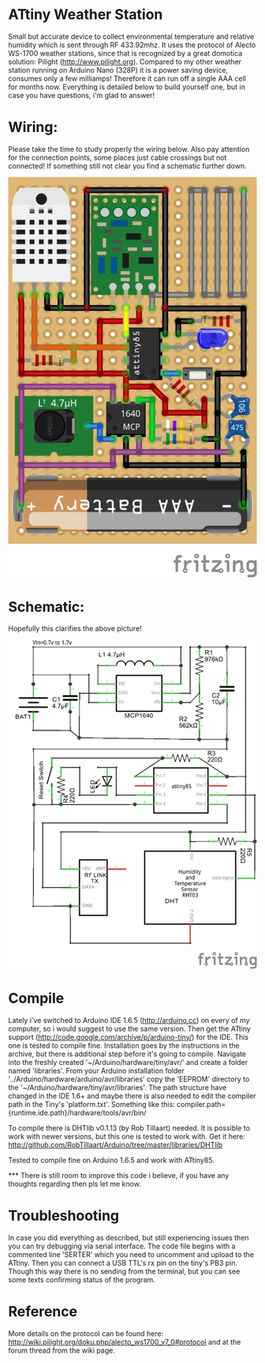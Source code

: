 # ATtiny Weather Station
Small but accurate device to collect environmental temperature and relative humidity which is sent through RF 433.92mhz. It uses the protocol of Alecto WS-1700 weather stations, since that is recognized by a great domotica solution: Pilight (http://www.pilight.org).
Compared to my other weather station running on Arduino Nano (328P) it is a power saving device, consumes only a few milliamps!
Therefore it can run off a single AAA cell for months now. Everything is detailed below to build yourself one, but in case you have questions, i'm glad to answer!

# Wiring:
Please take the time to study properly the wiring below. Also pay attention for the connection points, some places just cable crossings but not connected! If something still not clear you find a schematic further down.

![ATtiny Weather Station](/wiring.jpg?raw=true "Wiring")

# Schematic:
Hopefully this clarifies the above picture!

![ATtiny Weather Station](/schematics.jpg?raw=true "Schematics")

# Compile
Lately i've switched to Arduino IDE 1.6.5 (http://arduino.cc) on every of my computer, so i would suggest to use the same version.
Then get the ATtiny support (http://code.google.com/archive/p/arduino-tiny/) for the IDE. This one is tested to compile fine.
Installation goes by the instructions in the archive, but there is additional step before it's going to compile. Navigate into the freshly created '~/Arduino/hardware/tiny/avr/' and create a folder named 'libraries'. From your Arduino installation folder '../Arduino/hardware/arduino/avr/libraries' copy the 'EEPROM' directory to the '~/Arduino/hardware/tiny/avr/libraries'.
The path structure have changed in the IDE 1.6+ and maybe there is also needed to edit the compiler path in the Tiny's 'platform.txt'.
Something like this: compiler.path={runtime.ide.path}/hardware/tools/avr/bin/

To compile there is DHTlib v0.1.13 (by Rob Tillaart) needed. It is possible to work with newer versions, but this one is tested to work with.
Get it here: http://github.com/RobTillaart/Arduino/tree/master/libraries/DHTlib

Tested to compile fine on Arduino 1.6.5 and work with ATtiny85.

*** There is still room to improve this code i believe, if you have any thoughts regarding then pls let me know.

# Troubleshooting
In case you did everything as described, but still experiencing issues then you can try debugging via serial interface.
The code file begins with a commented line 'SERTER' which you need to uncomment and upload to the ATtiny. Then you can connect a USB TTL's rx pin on the tiny's PB3 pin. Though this way there is no sending from the terminal, but you can see some texts confirming status of the program.

# Reference
More details on the protocol can be found here:
http://wiki.pilight.org/doku.php/alecto_ws1700_v7_0#protocol
and at the forum thread from the wiki page.
